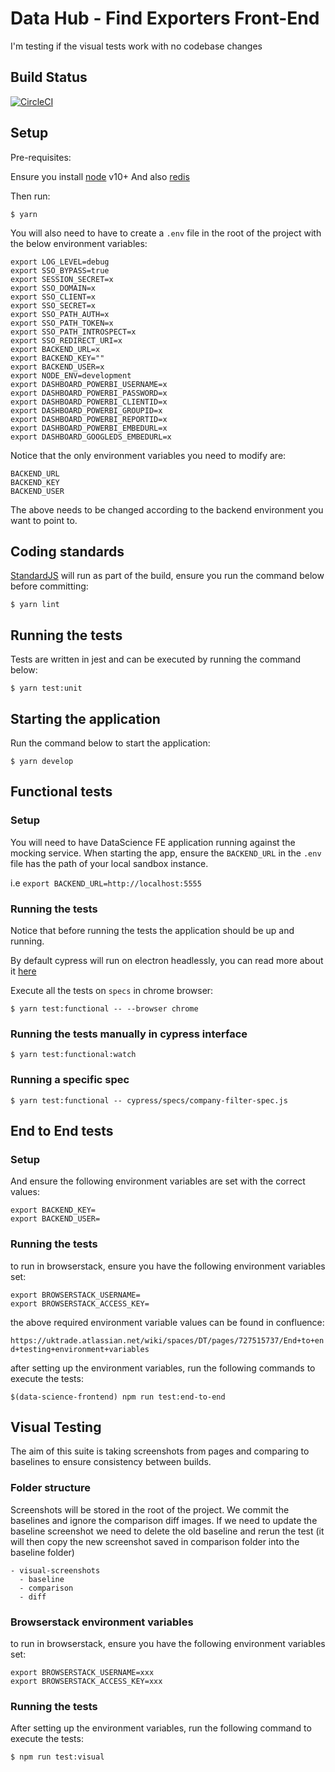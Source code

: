 # Data Hub - Find Exporters Front-End
I'm testing if the visual tests work with no codebase changes


## Build Status

[![CircleCI](https://circleci.com/gh/uktrade/data-science-frontend/tree/develop.svg?style=svg)](https://circleci.com/gh/uktrade/data-science-frontend/tree/develop)

## Setup

Pre-requisites:

Ensure you install [node](https://nodejs.org/en/download/) v10+ 
And also [redis](https://redis.io/topics/quickstart)

Then run:

`$ yarn`

You will also need to have to create a `.env` file in the root of the project
with the below environment variables:

```
export LOG_LEVEL=debug
export SSO_BYPASS=true
export SESSION_SECRET=x
export SSO_DOMAIN=x
export SSO_CLIENT=x
export SSO_SECRET=x
export SSO_PATH_AUTH=x
export SSO_PATH_TOKEN=x
export SSO_PATH_INTROSPECT=x
export SSO_REDIRECT_URI=x
export BACKEND_URL=x
export BACKEND_KEY=""
export BACKEND_USER=x
export NODE_ENV=development
export DASHBOARD_POWERBI_USERNAME=x
export DASHBOARD_POWERBI_PASSWORD=x
export DASHBOARD_POWERBI_CLIENTID=x
export DASHBOARD_POWERBI_GROUPID=x
export DASHBOARD_POWERBI_REPORTID=x
export DASHBOARD_POWERBI_EMBEDURL=x
export DASHBOARD_GOOGLEDS_EMBEDURL=x
```

Notice that the only environment variables you need to modify are:

```
BACKEND_URL
BACKEND_KEY
BACKEND_USER
```

The above needs to be changed according to the backend environment you want to point to.

## Coding standards

[StandardJS](https://standardjs.com/) will run as part of the build, ensure you run the command below before committing:

`$ yarn lint`

## Running the tests

Tests are written in jest and can be executed by running the command below:

`$ yarn test:unit`

## Starting the application

Run the command below to start the application:

`$ yarn develop`

## Functional tests

### Setup

You will need to have DataScience FE application running against the mocking service.
When starting the app, ensure the `BACKEND_URL` in the `.env` file has the path of your local sandbox instance.

i.e `export BACKEND_URL=http://localhost:5555`

### Running the tests

Notice that before running the tests the application should be up and running.

By default cypress will run on electron headlessly, you can read more about it [here](https://docs.cypress.io/guides/core-concepts/launching-browsers.html#Electron-Browser)

Execute all the tests on `specs` in chrome browser:

`$ yarn test:functional -- --browser chrome`

### Running the tests manually in cypress interface

`$ yarn test:functional:watch`

### Running a specific spec

`$ yarn test:functional -- cypress/specs/company-filter-spec.js`

## End to End tests

### Setup

And ensure the following environment variables are set with the correct values:

```
export BACKEND_KEY=
export BACKEND_USER=
```

### Running the tests

to run in browserstack, ensure you have the following environment variables set:

```
export BROWSERSTACK_USERNAME=
export BROWSERSTACK_ACCESS_KEY=
```

the above required environment variable values can be found in confluence:

`https://uktrade.atlassian.net/wiki/spaces/DT/pages/727515737/End+to+end+testing+environment+variables`

after setting up the environment variables, run the following commands to execute the tests:

`$(data-science-frontend) npm run test:end-to-end`

## Visual Testing

The aim of this suite is taking screenshots from pages and comparing to baselines
to ensure consistency between builds.

### Folder structure

Screenshots will be stored in the root of the project. We commit the baselines and ignore the comparison diff images. If we need to update the baseline screenshot we need to delete the old baseline and rerun the test (it will then copy the new screenshot saved in comparison folder into the baseline folder)

```
- visual-screenshots
  - baseline
  - comparison
  - diff
```

### Browserstack environment variables

to run in browserstack, ensure you have the following environment variables set:

```
export BROWSERSTACK_USERNAME=xxx
export BROWSERSTACK_ACCESS_KEY=xxx
```
### Running the tests
After setting up the environment variables, run the following command to execute the tests:

`$ npm run test:visual`
